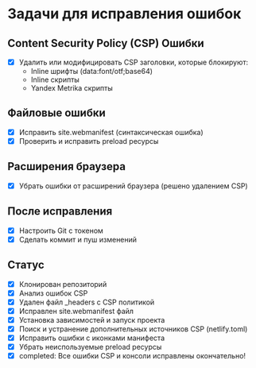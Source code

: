 # Задачи для исправления ошибок

## Content Security Policy (CSP) Ошибки
- [x] Удалить или модифицировать CSP заголовки, которые блокируют:
  - Inline шрифты (data:font/otf;base64)
  - Inline скрипты
  - Yandex Metrika скрипты

## Файловые ошибки
- [x] Исправить site.webmanifest (синтаксическая ошибка)
- [x] Проверить и исправить preload ресурсы

## Расширения браузера
- [x] Убрать ошибки от расширений браузера (решено удалением CSP)

## После исправления
- [x] Настроить Git с токеном
- [x] Сделать коммит и пуш изменений

## Статус
- [x] Клонирован репозиторий
- [x] Анализ ошибок CSP
- [x] Удален файл _headers с CSP политикой
- [x] Исправлен site.webmanifest файл
- [x] Установка зависимостей и запуск проекта
- [x] Поиск и устранение дополнительных источников CSP (netlify.toml)
- [x] Исправить ошибки с иконками манифеста
- [x] Убрать неиспользуемые preload ресурсы
- [x] completed: Все ошибки CSP и консоли исправлены окончательно!
